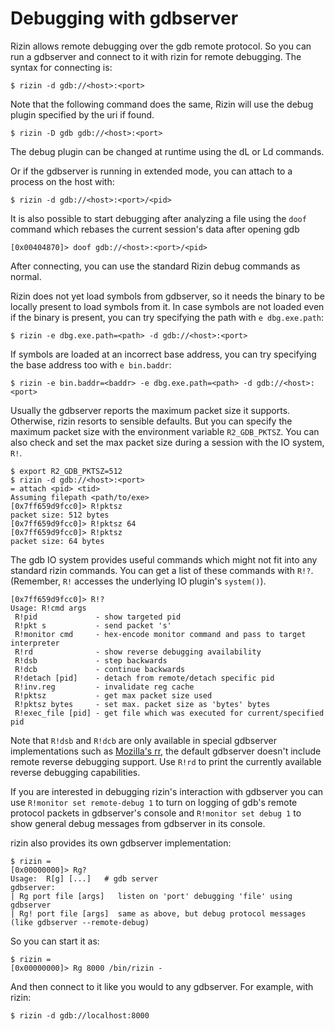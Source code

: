 # Debugging with gdbserver

Rizin allows remote debugging over the gdb remote protocol. So you can run a
gdbserver and connect to it with rizin for remote debugging. The syntax for
connecting is:

```
$ rizin -d gdb://<host>:<port>
```

Note that the following command does the same, Rizin will use the debug plugin specified by the uri if found.

```
$ rizin -D gdb gdb://<host>:<port>
```

The debug plugin can be changed at runtime using the dL or Ld commands.

Or if the gdbserver is running in extended mode, you can attach to a process on
the host with:

```
$ rizin -d gdb://<host>:<port>/<pid>
```

It is also possible to start debugging after analyzing a file using the `doof` command
which rebases the current session's data after opening gdb

```
[0x00404870]> doof gdb://<host>:<port>/<pid>
```

After connecting, you can use the standard Rizin debug commands as normal.

Rizin does not yet load symbols from gdbserver, so it needs the binary to
be locally present to load symbols from it. In case symbols are not loaded even
if the binary is present, you can try specifying the path with `e dbg.exe.path`:

```
$ rizin -e dbg.exe.path=<path> -d gdb://<host>:<port>
```

If symbols are loaded at an incorrect base address, you can try specifying
the base address too with `e bin.baddr`:

```
$ rizin -e bin.baddr=<baddr> -e dbg.exe.path=<path> -d gdb://<host>:<port>
```

Usually the gdbserver reports the maximum packet size it supports. Otherwise,
rizin resorts to sensible defaults. But you can specify the maximum packet
size with the environment variable `R2_GDB_PKTSZ`. You can also check and set
the max packet size during a session with the IO system, `R!`.

```
$ export R2_GDB_PKTSZ=512
$ rizin -d gdb://<host>:<port>
= attach <pid> <tid>
Assuming filepath <path/to/exe>
[0x7ff659d9fcc0]> R!pktsz
packet size: 512 bytes
[0x7ff659d9fcc0]> R!pktsz 64
[0x7ff659d9fcc0]> R!pktsz
packet size: 64 bytes
```

The gdb IO system provides useful commands which might not fit into any
standard rizin commands. You can get a list of these commands with
`R!?`. (Remember, `R!` accesses the underlying IO plugin's `system()`).

```
[0x7ff659d9fcc0]> R!?
Usage: R!cmd args
 R!pid             - show targeted pid
 R!pkt s           - send packet 's'
 R!monitor cmd     - hex-encode monitor command and pass to target interpreter
 R!rd              - show reverse debugging availability
 R!dsb             - step backwards
 R!dcb             - continue backwards
 R!detach [pid]    - detach from remote/detach specific pid
 R!inv.reg         - invalidate reg cache
 R!pktsz           - get max packet size used
 R!pktsz bytes     - set max. packet size as 'bytes' bytes
 R!exec_file [pid] - get file which was executed for current/specified pid
```

Note that `R!dsb` and `R!dcb` are only available in special gdbserver implementations such
as [Mozilla's rr](https://github.com/mozilla/rr), the default gdbserver doesn't include
remote reverse debugging support.
Use `R!rd` to print the currently available reverse debugging capabilities.

If you are interested in debugging rizin's interaction with gdbserver you can use
`R!monitor set remote-debug 1` to turn on logging of gdb's remote protocol packets in
gdbserver's console and `R!monitor set debug 1` to show general debug messages from
gdbserver in its console.

rizin also provides its own gdbserver implementation:

```
$ rizin =
[0x00000000]> Rg?
Usage:  R[g] [...]   # gdb server
gdbserver:
| Rg port file [args]   listen on 'port' debugging 'file' using gdbserver
| Rg! port file [args]  same as above, but debug protocol messages (like gdbserver --remote-debug)
```

So you can start it as:

```
$ rizin =
[0x00000000]> Rg 8000 /bin/rizin -
```

And then connect to it like you would to any gdbserver. For example, with rizin:

```
$ rizin -d gdb://localhost:8000
```
